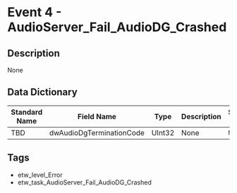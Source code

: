 # Event 4 - AudioServer_Fail_AudioDG_Crashed

## Description
None

## Data Dictionary
|Standard Name|Field Name|Type|Description|Sample Value|
|---|---|---|---|---|
|TBD|dwAudioDgTerminationCode|UInt32|None|`None`|

## Tags
* etw_level_Error
* etw_task_AudioServer_Fail_AudioDG_Crashed
